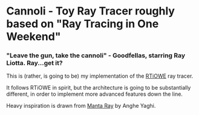 # Cannoli - Toy Ray Tracer roughly based on "Ray Tracing in One Weekend"

### "Leave the gun, take the cannoli" - Goodfellas, starring Ray Liotta. Ray...get it?

This is (rather, is going to be) my implementation of
the [RTiOWE](https://raytracing.github.io/books/RayTracingInOneWeekend.html#overview) ray tracer.

It follows RTiOWE in
spirit, but the architecture is going to be substantially different, in order to implement more advanced features down
the line.

Heavy inspiration is drawn from [Manta Ray](https://github.com/ange-yaghi/manta-ray) by Anghe Yaghi.
